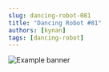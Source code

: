 ```yaml
---
slug: dancing-robot-081
title: "Dancing Robot #81"
authors: [kynan]
tags: [dancing-robot]
---
```


![Example banner](/img/stories/dancing-robot/081.PNG)
